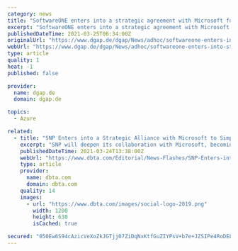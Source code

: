 ```yaml
---
category: news
title: "SoftwareONE enters into a strategic agreement with Microsoft for application services and SAP on Azure"
excerpt: "SoftwareONE enters into a strategic agreement with Microsoft for application services and SAP on Azure. Stans, Switzerland I 25 March 2021 - SoftwareONE Holding AG,"
publishedDateTime: 2021-03-25T06:34:00Z
originalUrl: "https://www.dgap.de/dgap/News/adhoc/softwareone-enters-into-strategic-agreement-with-microsoft-for-application-services-and-sap-azure/?newsID=1430012"
webUrl: "https://www.dgap.de/dgap/News/adhoc/softwareone-enters-into-strategic-agreement-with-microsoft-for-application-services-and-sap-azure/?newsID=1430012"
type: article
quality: 1
heat: -1
published: false

provider:
  name: dgap.de
  domain: dgap.de

topics:
  - Azure

related:
  - title: "SNP Enters into a Strategic Alliance with Microsoft to Simplify and Accelerate SAP Customers’ Journey to SAP on Azure"
    excerpt: "SNP will deepen its collaboration with Microsoft, becoming its preferred partner for SAP on Azure migrations. In turn, Microsoft will be SNP's preferred cloud provider. Microsoft customers planning to move to the cloud can migrate their SAP systems quickly and with minimal risk using the new Cloud Move for Azure software as part of the highly automated CrystalBridge platform while also continuing to benefit from the results of joint development and project work in the future."
    publishedDateTime: 2021-03-24T13:38:00Z
    webUrl: "https://www.dbta.com/Editorial/News-Flashes/SNP-Enters-into-a-Strategic-Alliance-with-Microsoft-to-Simplify-and-Accelerate-SAP-Customers-Journey-to-SAP-on-Azure-145863.aspx"
    type: article
    provider:
      name: dbta.com
      domain: dbta.com
    quality: 14
    images:
      - url: "https://www.dbta.com/images/social-logo-2019.png"
        width: 1200
        height: 630
        isCached: true

secured: "050Ew6S94cAzicVeXoZkJGTjj07ZiDqNxKtfGuZIYPsV+b7e+JZSIPe4RoDELm8UKi9roszZ034pXh91EJEGIJWlHF4joR6262k18jUe2kSqHLcobU4lZIy/1UHmwbfBhaTvWsYD1e7rvBS+mq7brLtH/QKwHjwBJIq1pjWJTVFG9N9byitEWQk31A0lyU3SWUvzlw6or5bqGqCPgCeRy+p9bneFboW2dyuzNgCvoDtYh6PIniRoG/nHDfHTZM3ufuKKlHX8G6OHkmoo+Bdyk1afDb8z/ALl238vNJpusDuzF+QDQ9uhDqQbD3kLzdpoBHM3QGvAmw9HywyNK2hRlXv1IAI8CahlzYDU07N3KW8=;PknNGUkxRtk4tFgaItBEkg=="
---
```


